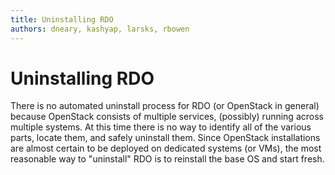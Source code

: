 ```yaml
---
title: Uninstalling RDO
authors: dneary, kashyap, larsks, rbowen
---
```


# Uninstalling RDO




There is no automated uninstall process for RDO (or OpenStack in general) because OpenStack consists of multiple services, (possibly) running across multiple systems. At this time there is no way to identify all of the various parts, locate them, and safely uninstall them.
Since OpenStack installations are almost certain to be deployed on dedicated systems (or VMs), the most reasonable way to "uninstall" RDO is to reinstall the base OS and start fresh.

